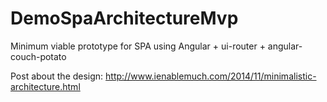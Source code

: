 # DemoSpaArchitectureMvp
Minimum viable prototype for SPA using Angular + ui-router + angular-couch-potato

Post about the design: http://www.ienablemuch.com/2014/11/minimalistic-architecture.html
